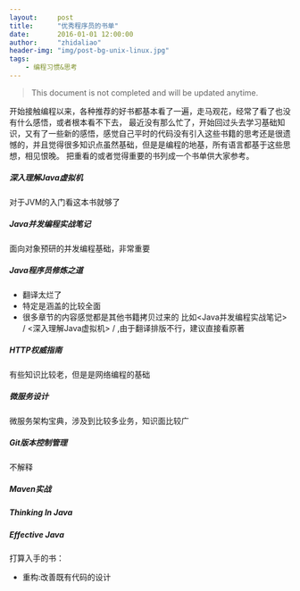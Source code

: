 ```yaml
---
layout:     post
title:      "优秀程序员的书单"
date:       2016-01-01 12:00:00
author:     "zhidaliao"
header-img: "img/post-bg-unix-linux.jpg"
tags:
    - 编程习惯&思考
---
```



> This document is not completed and will be updated anytime.

开始接触编程以来，各种推荐的好书都基本看了一遍，走马观花，经常了看了也没有什么感悟，或者根本看不下去，
最近没有那么忙了，开始回过头去学习基础知识，又有了一些新的感悟，感觉自己平时的代码没有引入这些书籍的思考还是很遗憾的，并且觉得很多知识点虽然基础，但是是编程的地基，所有语言都基于这些思想，相见恨晚。
把重看的或者觉得重要的书列成一个书单供大家参考。

##### 深入理解Java虚拟机
对于JVM的入门看这本书就够了

##### Java并发编程实战笔记
面向对象预研的并发编程基础，非常重要

##### Java程序员修炼之道 
- 翻译太烂了
- 特定是涵盖的比较全面
- 很多章节的内容感觉都是其他书籍拷贝过来的 比如<Java并发编程实战笔记> / <深入理解Java虚拟机> / <Thinking in Java>,由于翻译排版不行，建议直接看原著

##### HTTP权威指南
有些知识比较老，但是是网络编程的基础

##### 微服务设计
微服务架构宝典，涉及到比较多业务，知识面比较广

##### Git版本控制管理
不解释

##### Maven实战

##### Thinking In Java

##### Effective Java

打算入手的书：
- 重构:改善既有代码的设计
